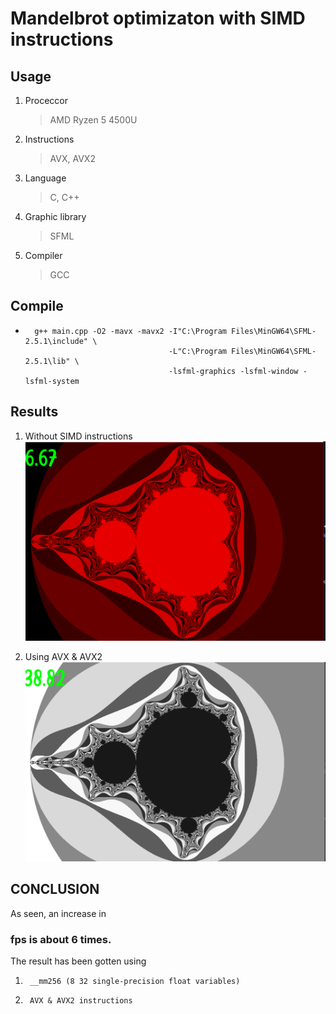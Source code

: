 Mandelbrot optimizaton with SIMD instructions
=============================================

Usage
-----------
1.  Proceccor
    > AMD Ryzen 5 4500U
2.  Instructions
    > AVX, AVX2
3.  Language
    > C, C++
4.  Graphic library
    > SFML
5.  Compiler
    > GCC

Compile
-------
+       g++ main.cpp -O2 -mavx -mavx2 -I"C:\Program Files\MinGW64\SFML-2.5.1\include" \
                                      -L"C:\Program Files\MinGW64\SFML-2.5.1\lib" \
                                      -lsfml-graphics -lsfml-window -lsfml-system

Results
-------

1. Without SIMD instructions
![NOSIMD](/NOSSE.png)

2. Using AVX & AVX2
![SIMD](/SSE.png)

CONCLUSION
----------
As seen, an increase in 
### fps is about 6 times.
The result has been gotten using
1.      __mm256 (8 32 single-precision float variables)
2.      AVX & AVX2 instructions
